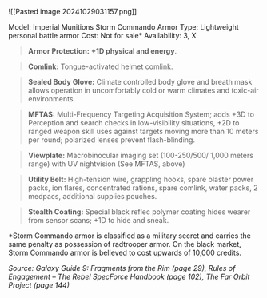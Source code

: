 ![[Pasted image 20241029031157.png]]

Model: Imperial Munitions Storm Commando Armor
Type: Lightweight personal battle armor
Cost: Not for sale*
Availability: 3, X

> **Armor Protection:** **+1D physical and energy**.

> **Comlink:** Tongue-activated helmet comlink.

> **Sealed Body Glove:** Climate controlled body glove and breath mask allows operation in uncomfortably cold or warm climates and toxic-air environments.

> **MFTAS:** Multi-Frequency Targeting Acquisition System; adds +3D to Perception and search checks in low-visibility situations, +2D to ranged weapon skill uses against targets moving more than 10 meters per round; polarized lenses prevent flash-blinding.

> **Viewplate:** Macrobinocular imaging set (100-250/500/ 1,000 meters range) with UV nightvision (See MFTAS, above)

> **Utility Belt:** High-tension wire, grappling hooks, spare blaster power packs, ion flares, concentrated rations, spare comlink, water packs, 2 medpacs, additional supplies pouches.

> **Stealth Coating:** Special black reflec polymer coating hides wearer from sensor scans; +1D to hide and sneak.

*Storm Commando armor is classified as a military secret and carries the same penalty as possession of radtrooper armor. On the black market, Storm Commando armor is believed to cost upwards of 10,000 credits.

*Source: Galaxy Guide 9: Fragments from the Rim (page 29), Rules of Engagement – The Rebel SpecForce Handbook (page 102), The Far Orbit Project (page 144)*